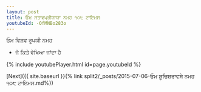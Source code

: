 ```yaml
---
layout: post
title: ਓਮ ਸਤਾਵਪ੍ਰੀਯਾਯਾ ਨਮਹ ੧੦੮ ਟਾਇਮਸ
youtubeId: -OfMNBo283o
---
```

 
 
 ਓਮ ਵਿਸ਼ਵ ਰੂਪਯੀ ਨਮਹ  
 
 -  ਜੋ ਕਿਤੇ ਵੇਖਿਆ ਜਾਂਦਾ ਹੈ 
 
  
 
  
 
 
 
 
 
 


{% include youtubePlayer.html id=page.youtubeId %}
 
[Next]({{ site.baseurl }}{% link  split2/_posts/2015-07-06-ਓਮ ਸ਼ੂਚਿਸ਼ਰਾਵਸੇ ਨਮਹ ੧੦੮ ਟਾਇਮਸ.md%})
 
